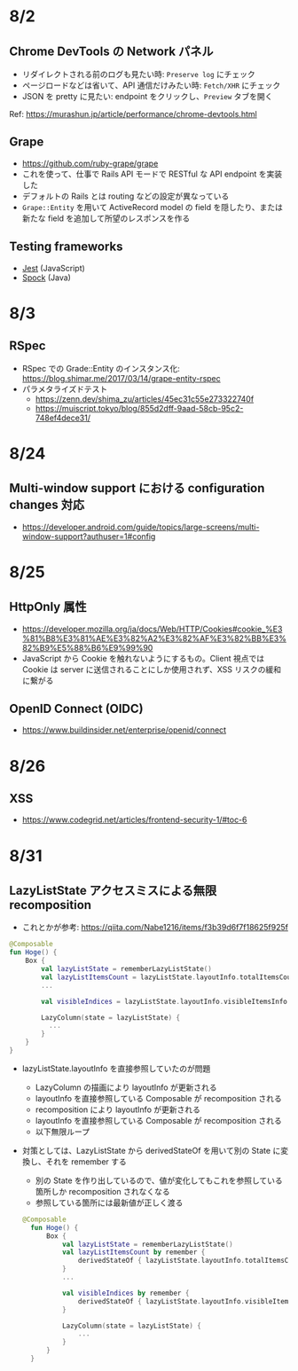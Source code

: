 # 8/2

## Chrome DevTools の Network パネル

- リダイレクトされる前のログも見たい時: `Preserve log` にチェック
- ページロードなどは省いて、API 通信だけみたい時: `Fetch/XHR` にチェック
- JSON を pretty に見たい: endpoint をクリックし、`Preview` タブを開く

Ref: https://murashun.jp/article/performance/chrome-devtools.html

## Grape

- https://github.com/ruby-grape/grape
- これを使って、仕事で Rails API モードで RESTful な API endpoint を実装した
- デフォルトの Rails とは routing などの設定が異なっている
- `Grape::Entity` を用いて ActiveRecord model の field を隠したり、または新たな field を追加して所望のレスポンスを作る

## Testing frameworks

- [Jest](https://jestjs.io/) (JavaScript)
- [Spock](https://spockframework.org/) (Java)

# 8/3

## RSpec

- RSpec での Grade::Entity のインスタンス化: https://blog.shimar.me/2017/03/14/grape-entity-rspec
- パラメタライズドテスト
  - https://zenn.dev/shima_zu/articles/45ec31c55e273322740f
  - https://muiscript.tokyo/blog/855d2dff-9aad-58cb-95c2-748ef4dece31/

# 8/24
## Multi-window support における configuration changes 対応
- https://developer.android.com/guide/topics/large-screens/multi-window-support?authuser=1#config

# 8/25
## HttpOnly 属性
- https://developer.mozilla.org/ja/docs/Web/HTTP/Cookies#cookie_%E3%81%B8%E3%81%AE%E3%82%A2%E3%82%AF%E3%82%BB%E3%82%B9%E5%88%B6%E9%99%90
- JavaScript から Cookie を触れないようにするもの。Client 視点では Cookie は server に送信されることにしか使用されず、XSS リスクの緩和に繋がる

## OpenID Connect (OIDC)
- https://www.buildinsider.net/enterprise/openid/connect

# 8/26
## XSS
- https://www.codegrid.net/articles/frontend-security-1/#toc-6

# 8/31
## LazyListState アクセスミスによる無限 recomposition
- これとかが参考: https://qiita.com/Nabe1216/items/f3b39d6f7f18625f925f
```kt
@Composable
fun Hoge() {
    Box {
        val lazyListState = rememberLazyListState()
        val lazyListItemsCount = lazyListState.layoutInfo.totalItemsCount
        ...

        val visibleIndices = lazyListState.layoutInfo.visibleItemsInfo.map { it.index }

        LazyColumn(state = lazyListState) {
          ...
        }
    }
}
```
- lazyListState.layoutInfo を直接参照していたのが問題
  - LazyColumn の描画により layoutInfo が更新される
  - layoutInfo を直接参照している Composable が recomposition される
  - recomposition により layoutInfo が更新される
  - layoutInfo を直接参照している Composable が recomposition される
  - 以下無限ループ
- 対策としては、LazyListState から derivedStateOf を用いて別の State に変換し、それを remember する
  - 別の State を作り出しているので、値が変化してもこれを参照している箇所しか recomposition されなくなる
  - 参照している箇所には最新値が正しく渡る

  ```kt
  @Composable
    fun Hoge() {
        Box {
            val lazyListState = rememberLazyListState()
            val lazyListItemsCount by remember {
                derivedStateOf { lazyListState.layoutInfo.totalItemsCount }
            }
            ...

            val visibleIndices by remember {
                derivedStateOf { lazyListState.layoutInfo.visibleItemsInfo.map { it.index } }
            }

            LazyColumn(state = lazyListState) {
                ...
            }
        }
    }
  ```